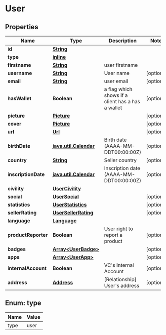 
# User

## Properties
Name | Type | Description | Notes
------------ | ------------- | ------------- | -------------
**id** | [**String**](String.md) |  | 
**type** | [**inline**](#Type) |  | 
**firstname** | [**String**](String.md) | user firstname | 
**username** | [**String**](String.md) | User name |  [optional]
**email** | [**String**](String.md) | user email |  [optional]
**hasWallet** | **Boolean** | a flag which shows if a client has a has a wallet |  [optional]
**picture** | [**Picture**](Picture.md) |  |  [optional]
**cover** | [**Picture**](Picture.md) |  |  [optional]
**url** | [**Url**](Url.md) |  |  [optional]
**birthDate** | [**java.util.Calendar**](java.util.Calendar.md) | Birth date (AAAA-MM-DDT00:00:00Z) |  [optional]
**country** | [**String**](String.md) | Seller country |  [optional]
**inscriptionDate** | [**java.util.Calendar**](java.util.Calendar.md) | Inscription date (AAAA-MM-DDT00:00:00Z) |  [optional]
**civility** | [**UserCivility**](UserCivility.md) |  | 
**social** | [**UserSocial**](UserSocial.md) |  |  [optional]
**statistics** | [**UserStatistics**](UserStatistics.md) |  |  [optional]
**sellerRating** | [**UserSellerRating**](UserSellerRating.md) |  |  [optional]
**language** | [**Language**](Language.md) |  | 
**productReporter** | **Boolean** | User right to report a product |  [optional]
**badges** | [**Array&lt;UserBadge&gt;**](UserBadge.md) |  |  [optional]
**apps** | [**Array&lt;UserApp&gt;**](UserApp.md) |  |  [optional]
**internalAccount** | **Boolean** | VC&#39;s Internal Account |  [optional]
**address** | [**Address**](Address.md) | [Relationship] User&#39;s address |  [optional]


<a name="Type"></a>
## Enum: type
Name | Value
---- | -----
type | user



